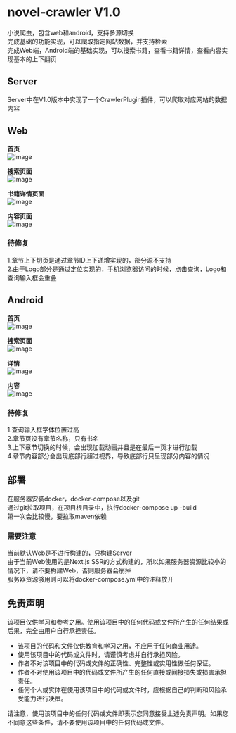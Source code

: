 # novel-crawler V1.0
小说爬虫，包含web和android，支持多源切换  
完成基础的功能实现，可以爬取指定网站数据，并支持检索  
完成Web端，Android端的基础实现，可以搜索书籍，查看书籍详情，查看内容实现基本的上下翻页  

## Server  
Server中在V1.0版本中实现了一个CrawlerPlugin插件，可以爬取对应网站的数据内容

## Web
**首页**  
![image](https://github.com/trucyCc/novel-crawler/assets/126760204/cd748e32-1fe2-4ddf-8140-72a45f3663fd)

**搜索页面**  
![image](https://github.com/trucyCc/novel-crawler/assets/126760204/3d3cb160-956f-4bb7-9572-faeb53063f5e)

**书籍详情页面**  
![image](https://github.com/trucyCc/novel-crawler/assets/126760204/dabf2598-a75c-4982-90f7-16d6c85e3a42)

**内容页面**  
![image](https://github.com/trucyCc/novel-crawler/assets/126760204/4199caef-2a29-416a-ae36-24c4158ae8a9)

### 待修复  
1.章节上下切页是通过章节ID上下递增实现的，部分源不支持  
2.由于Logo部分是通过定位实现的，手机浏览器访问的时候，点击查询，Logo和查询输入框会重叠    

## Android
**首页**  
![image](https://github.com/trucyCc/novel-crawler/assets/126760204/68d26614-ec9d-4642-aa73-7fcd2c4c55fd)

**搜索页面**  
![image](https://github.com/trucyCc/novel-crawler/assets/126760204/389be423-df21-4c29-9ba2-6f29c783335b)

**详情**  
![image](https://github.com/trucyCc/novel-crawler/assets/126760204/308649db-bc3b-4cb0-91af-7dce377af844)

**内容**  
![image](https://github.com/trucyCc/novel-crawler/assets/126760204/1b80ff43-4706-409c-9d5d-85ee276f5b2c)

### 待修复
1.查询输入框字体位置过高  
2.章节页没有章节名称，只有书名  
3.上下章节切换的时候，会出现加载动画并且是在最后一页才进行加载  
4.章节内容部分会出现底部行超过视界，导致底部行只呈现部分内容的情况  

## 部署
在服务器安装docker，docker-compose以及git  
通过git拉取项目，在项目根目录中，执行docker-compose up -build  
第一次会比较慢，要拉取maven依赖  

### 需要注意
当前默认Web是不进行构建的，只构建Server  
由于当前Web使用的是Next.js SSR的方式构建的，所以如果服务器资源比较小的情况下，请不要构建Web，否则服务器会崩掉  
服务器资源够用则可以将docker-compose.yml中的注释放开  

## 免责声明

该项目仅供学习和参考之用。使用该项目中的任何代码或文件所产生的任何结果或后果，完全由用户自行承担责任。

- 该项目的代码和文件仅供教育和学习之用，不应用于任何商业用途。
- 使用该项目中的代码或文件时，请谨慎考虑并自行承担风险。
- 作者不对该项目中的代码或文件的正确性、完整性或实用性做任何保证。
- 作者不对使用该项目中的代码或文件所产生的任何直接或间接损失或损害承担责任。
- 任何个人或实体在使用该项目中的代码或文件时，应根据自己的判断和风险承受能力进行决策。

请注意，使用该项目中的任何代码或文件即表示您同意接受上述免责声明。如果您不同意这些条件，请不要使用该项目中的任何代码或文件。
